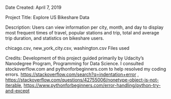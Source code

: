 Date Created: April 7, 2019

Project Title: Explore US Bikeshare Data

Description: Users can view information per city, month, and day to display most frequent times of travel, popular stations and trip, total and average trip duration, and statistics on bikeshare users.

chicago.csv, new_york_city.csv, washington.csv Files used

Credits:
Development of this project guided primarily by Udacity’s Nanodegree Program, Programming for Data Science. I consulted stockoverflow.com and pythonforbeginners.com to help resolved my coding errors.
https://stackoverflow.com/search?q=indentation+error , https://stackoverflow.com/questions/42755006/nonetype-object-is-not-iterable, https://www.pythonforbeginners.com/error-handling/python-try-and-except
